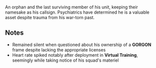 An orphan and the last surviving member of his unit, keeping their namesake as his callsign. Psychiatrics have determined he is a valuable asset despite trauma from his war-torn past.

## Notes
- Remained silent when questioned about his ownership of a **GORGON** frame despite lacking the appropriate licenses
- Heart rate spiked notably after deployment in **Virtual Training**, seemingly while taking notice of his squad's materiel